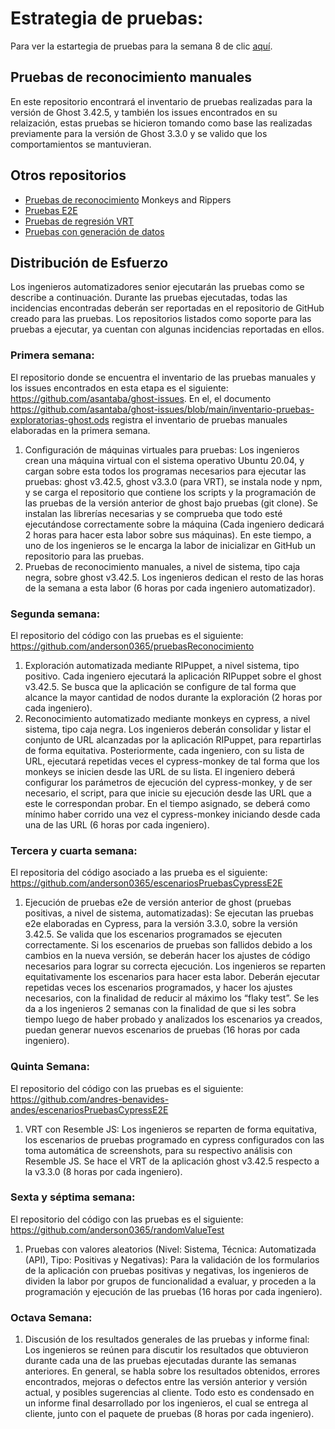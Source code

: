 # Estrategia de pruebas:

Para ver la estartegia de pruebas para la semana 8 de clic [aquí](https://drive.google.com/file/d/1zUkMoHK-1Ukpo-ktSir54X3wmQXuQ9bJ/view?usp=sharing).

## Pruebas de reconocimiento manuales

En este repositorio encontrará el inventario de pruebas realizadas para la versión de Ghost 3.42.5, y también los issues encontrados en su relaización, 
estas pruebas se hicieron tomando como base las realizadas previamente para la versión de Ghost 3.3.0 y se valido que los comportamientos se mantuvieran.

## Otros repositorios

- [Pruebas de reconocimiento](https://github.com/anderson0365/pruebasReconocimiento) Monkeys and Rippers
- [Pruebas E2E](https://github.com/anderson0365/escenariosPruebasCypressE2E)
- [Pruebas de regresión VRT](https://github.com/andres-benavides-andes/escenariosPruebasCypressE2E)
- [Pruebas con generación de datos](https://github.com/anderson0365/randomValueTest)

## Distribución de Esfuerzo
Los ingenieros automatizadores senior ejecutarán las pruebas como se describe a continuación. Durante las pruebas ejecutadas, todas las incidencias encontradas deberán ser reportadas en el repositorio de GitHub creado para las pruebas. Los repositorios listados como soporte para las pruebas a ejecutar, ya cuentan con algunas incidencias reportadas en ellos.
### Primera semana: 
El repositorio donde se encuentra el inventario de las pruebas  manuales y los issues encontrados en esta etapa es el siguiente: https://github.com/asantaba/ghost-issues. En el, el documento https://github.com/asantaba/ghost-issues/blob/main/inventario-pruebas-exploratorias-ghost.ods registra el inventario de pruebas manuales elaboradas en la primera semana. <br>

1. Configuración de máquinas virtuales para pruebas: Los ingenieros crean una máquina virtual con el sistema operativo Ubuntu 20.04, y cargan sobre esta todos los programas necesarios para ejecutar las pruebas: ghost v3.42.5, ghost v3.3.0 (para VRT), se instala node y npm, y se carga el repositorio que contiene los scripts y la programación de las pruebas de la versión anterior de ghost bajo pruebas (git clone). Se instalan las librerías necesarias y se comprueba que todo esté ejecutándose correctamente sobre la máquina (Cada ingeniero dedicará 2 horas para hacer esta labor sobre sus máquinas). En este tiempo, a uno de los ingenieros se le encarga la labor de inicializar en GitHub un repositorio para las pruebas.
2. Pruebas de reconocimiento manuales, a nivel de sistema, tipo caja negra, sobre ghost v3.42.5. Los ingenieros dedican el resto de las horas de la semana a esta labor (6 horas por cada ingeniero automatizador). 
### Segunda semana:
El repositorio del código con las pruebas es el siguiente: https://github.com/anderson0365/pruebasReconocimiento <br>
1. Exploración automatizada mediante RIPuppet, a nivel sistema, tipo positivo. Cada ingeniero ejecutará la aplicación RIPuppet sobre el ghost v3.42.5. Se busca que la aplicación se configure de tal forma que alcance la mayor cantidad de nodos durante la exploración (2 horas por cada ingeniero). 
2. Reconocimiento automatizado mediante monkeys en cypress, a nivel sistema, tipo caja negra. Los ingenieros deberán consolidar y listar el conjunto de URL alcanzadas por la aplicación RIPuppet, para repartirlas de forma equitativa. Posteriormente, cada ingeniero, con su lista de URL, ejecutará repetidas veces el cypress-monkey de tal forma que los monkeys se inicien desde las URL de su lista. El ingeniero deberá configurar los parámetros de ejecución del cypress-monkey, y de ser necesario, el script, para que inicie su ejecución desde las URL que a este le correspondan probar. En el tiempo asignado, se deberá como mínimo haber corrido una vez el cypress-monkey iniciando desde cada una de las URL (6 horas por cada ingeniero). 
### Tercera y cuarta semana: 
El repositoria del código asociado a las prueba es el siguiente: https://github.com/anderson0365/escenariosPruebasCypressE2E <br>
1. Ejecución de pruebas e2e de versión anterior de ghost (pruebas positivas, a nivel de sistema, automatizadas): Se ejecutan las pruebas e2e elaboradas en Cypress, para la versión 3.3.0, sobre la versión 3.42.5. Se valida que los escenarios programados se ejecuten correctamente. Si los escenarios de pruebas son fallidos debido a los cambios en la nueva versión, se deberán hacer los ajustes de código necesarios para lograr su correcta ejecución. Los ingenieros se reparten equitativamente los escenarios para hacer esta labor. Deberán ejecutar repetidas veces los escenarios programados, y hacer los ajustes necesarios, con la finalidad de reducir al máximo los  “flaky test”. Se les da a los ingenieros 2 semanas con la finalidad de que si les sobra tiempo luego de haber probado y analizados los escenarios ya creados, puedan generar nuevos escenarios de pruebas (16 horas por cada ingeniero). 
### Quinta Semana: 
El repositorio del código con las pruebas es el siguiente: https://github.com/andres-benavides-andes/escenariosPruebasCypressE2E <br>
1. VRT con Resemble JS: Los ingenieros se reparten de forma equitativa, los escenarios de pruebas programado en cypress configurados con las toma automática de screenshots, para su respectivo análisis con Resemble JS. Se hace el VRT de la aplicación ghost v3.42.5 respecto a la v3.3.0 (8 horas por cada ingeniero). 
### Sexta y séptima semana:
El repositorio del código con las pruebas es el siguiente: https://github.com/anderson0365/randomValueTest 
1. Pruebas con valores aleatorios (Nivel: Sistema, Técnica: Automatizada (API), Tipo: Positivas y Negativas): Para la validación de los formularios de la aplicación con pruebas positivas y negativas, los ingenieros de dividen la labor por grupos de funcionalidad a evaluar, y proceden a la programación y ejecución de las pruebas (16 horas por cada ingeniero). 
### Octava Semana:
1. Discusión de los resultados generales de las pruebas y informe final: Los ingenieros se reúnen para discutir los resultados que obtuvieron durante cada una de las pruebas ejecutadas durante las semanas anteriores. En general, se habla sobre los resultados obtenidos, errores encontrados, mejoras o defectos entre las versión anterior y versión actual, y posibles sugerencias al cliente. Todo esto es condensado en un informe final desarrollado por los ingenieros, el cual se entrega al cliente, junto con el paquete de pruebas (8 horas por cada ingeniero).
